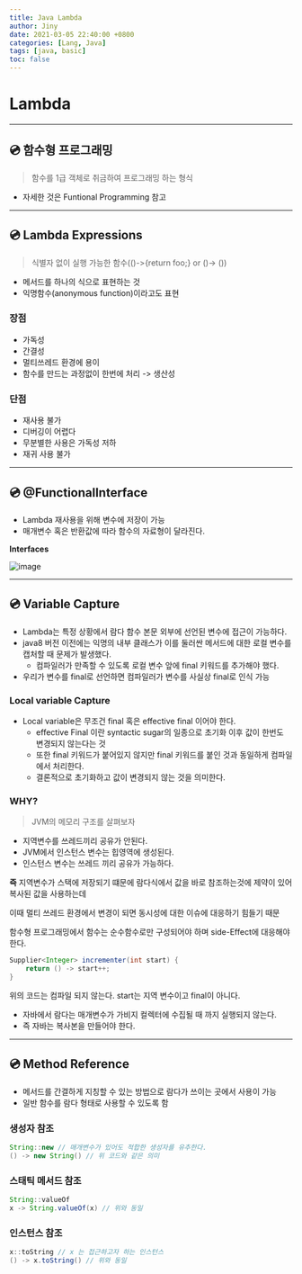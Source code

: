 ```yaml
---
title: Java Lambda
author: Jiny
date: 2021-03-05 22:40:00 +0800
categories: [Lang, Java]
tags: [java, basic]
toc: false
---
```


# Lambda
___

## 💿 **함수형 프로그래밍**

> 함수를 1급 객체로 취금하여 프로그래밍 하는 형식

- 자세한 것은 Funtional Programming 참고

___

## 💿 **Lambda Expressions**

> 식별자 없이 실행 가능한 함수(()->{return foo;} or ()-> ())

- 메서드를 하나의 식으로 표현하는 것
- 익명함수(anonymous function)이라고도 표현

### 장점

- 가독성
- 간결성
- 멀티쓰레드 환경에 용이
- 함수를 만드는 과정없이 한번에 처리 -> 생산성

### 단점

- 재사용 불가
- 디버깅이 어렵다
- 무분별한 사용은 가독성 저하
- 재귀 사용 불가

___

## 💿 **@FunctionalInterface**

- Lambda 재사용을 위해 변수에 저장이 가능
- 매개변수 혹은 반환값에 따라 함수의 자료형이 달라진다.

**Interfaces**

![image](https://i0.wp.com/javatechonline.com/wp-content/uploads/2020/05/image6.jpg?resize=640%2C478&ssl=1)

___

## 💿 **Variable Capture**

- Lambda는 특정 상황에서 람다 함수 본문 외부에 선언된 변수에 접근이 가능하다.
- java8 버전 이전에는 익명의 내부 클래스가 이를 둘러싼 메서드에 대한 로컬 변수를 캡처할 때 문제가 발생했다.
  - 컴파일러가 만족할 수 있도록 로컬 변수 앞에 final 키워드를 추가해야 했다.
- 우리가 변수를 final로 선언하면 컴파일러가 변수를 사실상 final로 인식 가능

### Local variable Capture

- Local variable은 무조건 final 혹은 effective final 이어야 한다.
  - effective Final 이란 syntactic sugar의 일종으로 초기화 이후 값이 한번도 변경되지 않는다는 것
  - 또한 final 키워드가 붙어있지 않지만 final 키워드를 붙인 것과 동일하게 컴파일에서 처리한다.
  - 결론적으로 초기화하고 값이 변경되지 않는 것을 의미한다.

### WHY?

> JVM의 메모리 구조를 살펴보자

- 지역변수를 쓰레드끼리 공유가 안된다.
- JVM에서 인스턴스 변수는 힙영역에 생성된다.
- 인스턴스 변수는 쓰레드 끼리 공유가 가능하다.

**즉** 지역변수가 스택에 저장되기 떄문에 람다식에서 값을 바로 참조하는것에 제약이 있어 복사된 값을 사용하는데 

이때 멀티 쓰레드 환경에서 변경이 되면 동시성에 대한 이슈에 대응하기 힘들기 때문

함수형 프로그래밍에서 함수는 순수함수로만 구성되어야 하며 side-Effect에 대응해야 한다.

```java
Supplier<Integer> incrementer(int start) {
    return () -> start++;
}
```

위의 코드는 컴파일 되지 않는다.
start는 지역 변수이고 final이 아니다.

- 자바에서 람다는 매개변수가 가비지 컬렉터에 수집될 때 까지 실행되지 않는다. 
- 즉 자바는 복사본을 만들어야 한다.

___

## 💿 **Method Reference**

- 메서드를 간결하게 지칭할 수 있는 방법으로 람다가 쓰이는 곳에서 사용이 가능
- 일반 함수를 람다 형태로 사용할 수 있도록 함

### 생성자 참조
```java
String::new // 매개변수가 있어도 적합한 생성자를 유추한다.
() -> new String() // 위 코드와 같은 의미
```

### 스태틱 메서드 참조

```java
String::valueOf
x -> String.valueOf(x) // 위와 동일
```

### 인스턴스 참조

```java
x::toString // x 는 접근하고자 하는 인스턴스
() -> x.toString() // 위와 동일
```